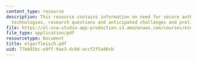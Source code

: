 ```yaml
---
content_type: resource
description: This resource contains information on need for secure authentication
  technologies, research questions and anticipated challenges and preliminary results.
file: https://ol-ocw-studio-app-production.s3.amazonaws.com/courses/esd-290-special-topics-in-supply-chain-management-spring-2005/77b891bce9ff9ae3dc8daccf2f5a80cb_elgarfleisch.pdf
file_type: application/pdf
resourcetype: Document
title: elgarfleisch.pdf
uid: 77b891bc-e9ff-9ae3-dc8d-accf2f5a80cb
---
```

